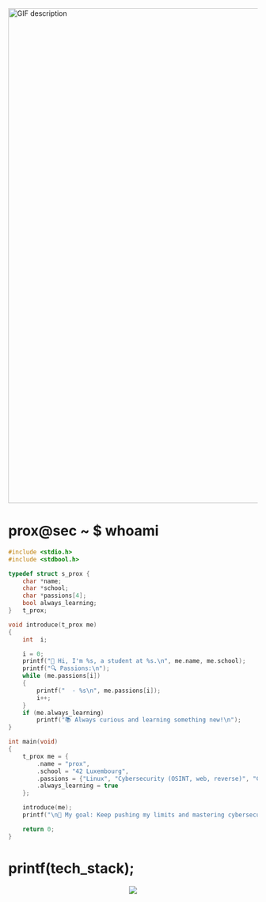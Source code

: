 <img src="https://github.com/user-attachments/assets/db5b96e8-70a7-4de5-92fe-8c6fee689adb" width="1000" height="auto" alt="GIF description">


# prox@sec ~ $ whoami
```C
#include <stdio.h>
#include <stdbool.h>

typedef struct s_prox {
    char *name;
    char *school;
    char *passions[4];
    bool always_learning;
}   t_prox;

void introduce(t_prox me)
{
    int  i;

    i = 0;
    printf("👋 Hi, I'm %s, a student at %s.\n", me.name, me.school);
    printf("🔍 Passions:\n");
    while (me.passions[i])
    {
        printf("  - %s\n", me.passions[i]);
        i++;
    }
    if (me.always_learning)
        printf("📚 Always curious and learning something new!\n");
}

int main(void)
{
    t_prox me = {
        .name = "prox",
        .school = "42 Luxembourg",
        .passions = {"Linux", "Cybersecurity (OSINT, web, reverse)", "C programming", "Python/Bash scripting", NULL},
        .always_learning = true
    };

    introduce(me);
    printf("\n🎯 My goal: Keep pushing my limits and mastering cybersecurity.\n");

    return 0;
}
```
# printf(tech_stack);
<p align="center">
  <a href="https://skillicons.dev">
    <img src="https://skillicons.dev/icons?i=c,cpp,py,bash,arduino,git,github,docker,linux,apple,vim,vscode,notion,postman," />
  </a>
</p>
